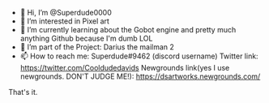 - 👋 Hi, I’m @Superdude0000
- 👀 I’m interested in Pixel art
- 🌱 I’m currently learning about the Gobot engine and pretty much anything Github because I'm dumb LOL
- 💞️ I’m part of the Project: Darius the mailman 2
- 📫 How to reach me:
Superdude#9462 (discord username)
Twitter link: https://twitter.com/Cooldudedavids
Newgrounds link(yes I use newgrounds. DON'T JUDGE ME!): https://dsartworks.newgrounds.com/

That's it.
